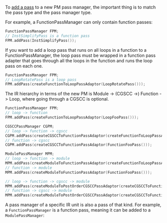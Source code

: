 To [add a pass](https://llvm.org/docs/NewPassManager.html) to a new PM pass manager, the important thing is to match the pass type and the pass manager type. 

For example, a FunctionPassManager can only contain function passes:
```cpp
FunctionPassManager FPM;
// InstSimplifyPass is a function pass
FPM.addPass(InstSimplifyPass());
```

If you want to add a loop pass that runs on all loops in a function to a FunctionPassManager, the loop pass must be wrapped in a function pass adapter that goes through all the loops in the function and runs the loop pass on each one.

```cpp
FunctionPassManager FPM;
// LoopRotatePass is a loop pass
FPM.addPass(createFunctionToLoopPassAdaptor(LoopRotatePass()));
```

The IR hierarchy in terms of the new PM is Module -> (CGSCC ->) Function -> Loop, where going through a CGSCC is optional.

```cpp
FunctionPassManager FPM;
// loop -> function
FPM.addPass(createFunctionToLoopPassAdaptor(LoopFooPass()));

CGSCCPassManager CGPM;
// loop -> function -> cgscc
CGPM.addPass(createCGSCCToFunctionPassAdaptor(createFunctionToLoopPassAdaptor(LoopFooPass())));
// function -> cgscc
CGPM.addPass(createCGSCCToFunctionPassAdaptor(FunctionFooPass()));

ModulePassManager MPM;
// loop -> function -> module
MPM.addPass(createModuleToFunctionPassAdaptor(createFunctionToLoopPassAdaptor(LoopFooPass())));
// function -> module
MPM.addPass(createModuleToFunctionPassAdaptor(FunctionFooPass()));

// loop -> function -> cgscc -> module
MPM.addPass(createModuleToPostOrderCGSCCPassAdaptor(createCGSCCToFunctionPassAdaptor(createFunctionToLoopPassAdaptor(LoopFooPass()))));
// function -> cgscc -> module
MPM.addPass(createModuleToPostOrderCGSCCPassAdaptor(createCGSCCToFunctionPassAdaptor(FunctionFooPass())));
```

A pass manager of a specific IR unit is also a pass of that kind. For example, a `FunctionPassManager` is a function pass, meaning it can be added to a `ModulePassManager`:
```
```
